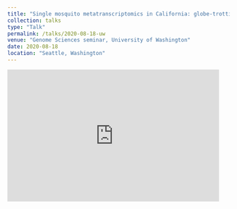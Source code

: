```yaml
---
title: "Single mosquito metatranscriptomics in California: globe-trotting straws from the haystack that turned out to be needles"
collection: talks
type: "Talk"
permalink: /talks/2020-08-18-uw
venue: "Genome Sciences seminar, University of Washington"
date: 2020-08-18
location: "Seattle, Washington"
---
```


<iframe src="https://docs.google.com/presentation/d/e/2PACX-1vRfxOFVflF0LY_vv9DKaP9GX9BZESCEOJvZzzlDtSEgWtxCuA6wJlVLgMmQvZUClQJXJfjX1imWKFGo/embed?start=false&loop=false&delayms=3000" frameborder="0" width="480" height="299" allowfullscreen="true" mozallowfullscreen="true" webkitallowfullscreen="true"></iframe>
